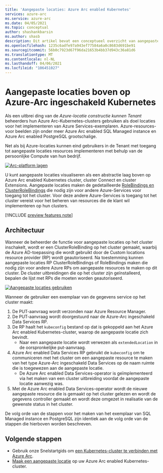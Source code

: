 ```yaml
---
title: 'Aangepaste locaties: Azure Arc enabled Kubernetes'
services: azure-arc
ms.service: azure-arc
ms.date: 04/05/2021
ms.topic: conceptual
author: shashankbarsin
ms.author: shasb
description: Dit artikel bevat een conceptueel overzicht van aangepaste locatie mogelijkheden van Azure Arc enabled Kubernetes
ms.openlocfilehash: 1235c6adfe97a943ef77584a6a0c8683d691be91
ms.sourcegitcommit: 56b0c7923d67f96da21653b4bb37d943c36a81d6
ms.translationtype: MT
ms.contentlocale: nl-NL
ms.lasthandoff: 04/06/2021
ms.locfileid: "106451027"
---
```

# <a name="custom-locations-on-top-of-azure-arc-enabled-kubernetes"></a>Aangepaste locaties boven op Azure-Arc ingeschakeld Kubernetes

Als een uitbrei ding van de *Azure-locatie constructie kunnen Tenant* beheerders hun Azure Arc-Kubernetes-clusters gebruiken als doel locaties voor het implementeren van Azure Services-exemplaren. Azure-resources-voor beelden zijn onder meer Azure Arc enabled SQL Managed instance en Azure Arc enabled PostgreSQL grootschalige.

Net als bij Azure-locaties kunnen eind gebruikers in de Tenant met toegang tot aangepaste locaties resources implementeren met behulp van de persoonlijke Compute van hun bedrijf.

[![Arc-platform lagen ](./media/conceptual-arc-platform-layers.png)](./media/conceptual-arc-platform-layers.png#lightbox)

U kunt aangepaste locaties visualiseren als een abstractie laag boven op Azure Arc enabled Kubernetes cluster, cluster Connect en cluster Extensions. Aangepaste locaties maken de gedetailleerde [RoleBindings en ClusterRoleBindings](https://kubernetes.io/docs/reference/access-authn-authz/rbac/#rolebinding-and-clusterrolebinding) die nodig zijn voor andere Azure-Services voor toegang tot het cluster. Voor deze andere Azure-Services is toegang tot het cluster vereist voor het beheren van resources die de klant wil implementeren op hun clusters.

[!INCLUDE [preview features note](./includes/preview/preview-callout.md)]

## <a name="architecture"></a>Architectuur

Wanneer de beheerder de functie voor aangepaste locaties op het cluster inschakelt, wordt er een ClusterRoleBinding op het cluster gemaakt, waarbij de Azure AD-toepassing die wordt gebruikt door de Custom locations resource provider (RP) wordt geautoriseerd. Na toestemming kunnen aangepaste locaties RP ClusterRoleBindings of RoleBindings maken die nodig zijn voor andere Azure RPs om aangepaste resources te maken op dit cluster. De cluster uitbreidingen die op het cluster zijn geïnstalleerd, bepalen de lijst met RPs die moeten worden geautoriseerd.

[![Aangepaste locaties ](./media/conceptual-custom-locations-usage.png) gebruiken](./media/conceptual-custom-locations-usage.png#lightbox)

Wanneer de gebruiker een exemplaar van de gegevens service op het cluster maakt: 
1. De PUT-aanvraag wordt verzonden naar Azure Resource Manager.
1. De PUT-aanvraag wordt doorgestuurd naar de Azure-Arc ingeschakeld Data Services RP. 
1. De RP haalt het `kubeconfig` bestand op dat is gekoppeld aan het Azure Arc enabled Kubernetes-cluster, waarop de aangepaste locatie zich bevindt. 
   * Naar een aangepaste locatie wordt verwezen als `extendedLocation` in de oorspronkelijke put-aanvraag. 
1. Azure Arc enabled Data Services RP gebruikt de `kubeconfig` om te communiceren met het cluster om een aangepaste resource te maken van het type Azure-Arc ingeschakeld Data Services op de naam ruimte die is toegewezen aan de aangepaste locatie. 
   * De Azure Arc enabled Data Services-operator is geïmplementeerd via het maken van een cluster uitbreiding voordat de aangepaste locatie aanwezig was. 
1. Met de Azure Arc enabled Data Services-operator wordt de nieuwe aangepaste resource die is gemaakt op het cluster gelezen en wordt de gegevens controller gemaakt en wordt deze omgezet in realisatie van de gewenste status in het cluster. 

De volg orde van de stappen voor het maken van het exemplaar van SQL Managed instance en PostgreSQL zijn identiek aan de volg orde van de stappen die hierboven worden beschreven.

## <a name="next-steps"></a>Volgende stappen

* Gebruik onze Snelstartgids om [een Kubernetes-cluster te verbinden met Azure Arc](./quickstart-connect-cluster.md).
* [Maak een aangepaste locatie](./custom-locations.md) op uw Azure Arc enabled Kubernetes-cluster.